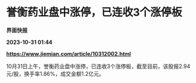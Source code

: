 # 誉衡药业盘中涨停，已连收3个涨停板
**界面快报**

**2023-10-31 01:44**

**https://www.jiemian.com/article/10312002.html**

10月31日上午，誉衡药业盘中涨停，已连收3个涨停板，截至目前，该股报2.94元/股，换手率1.86%，成交金额1.2亿元。